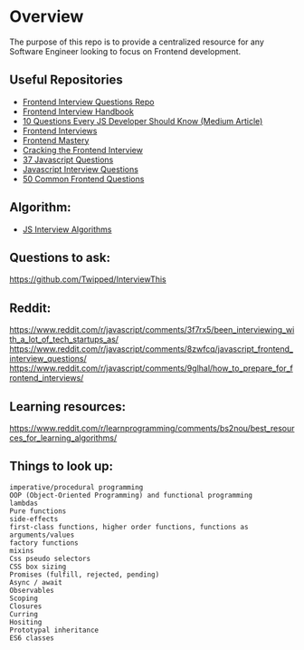 # Overview
The purpose of this repo is to provide a centralized resource for any Software Engineer looking to focus on Frontend development.

## Useful Repositories
* [Frontend Interview Questions Repo](https://github.com/h5bp/Front-end-Developer-Interview-Questions)
* [Frontend Interview Handbook](https://github.com/yangshun/front-end-interview-handbook)
* [10 Questions Every JS Developer Should Know (Medium Article)](https://medium.com/javascript-scene/10-interview-questions-every-javascript-developer-should-know-6fa6bdf5ad95)
* [Frontend Interviews](https://frontendmasters.com/books/front-end-handbook/2018/practice/interview-q.html)
* [Frontend Mastery](https://frontendmasters.com/books/front-end-handbook/2019/#3.8)
* [Cracking the Frontend Interview](https://www.freecodecamp.org/news/cracking-the-front-end-interview-9a34cd46237/)
* [37 Javascript Questions](https://www.toptal.com/javascript/interview-questions)
* [Javascript Interview Questions](https://hackr.io/blog/javascript-interview-questions)
* [50 Common Frontend Questions](https://www.fullstack.cafe/blog/front-end-developer-interview-questions)



## Algorithm:
* [JS Interview Algorithms](http://thatjsdude.com/interview/js1.html)

## Questions to ask:
https://github.com/Twipped/InterviewThis

## Reddit:
https://www.reddit.com/r/javascript/comments/3f7rx5/been_interviewing_with_a_lot_of_tech_startups_as/
https://www.reddit.com/r/javascript/comments/8zwfcq/javascript_frontend_interview_questions/
https://www.reddit.com/r/javascript/comments/9glhal/how_to_prepare_for_frontend_interviews/

## Learning resources:
https://www.reddit.com/r/learnprogramming/comments/bs2nou/best_resources_for_learning_algorithms/

## Things to look up:
```
imperative/procedural programming
OOP (Object-Oriented Programming) and functional programming
lambdas
Pure functions
side-effects
first-class functions, higher order functions, functions as arguments/values
factory functions
mixins
Css pseudo selectors
CSS box sizing
Promises (fulfill, rejected, pending)
Async / await
Observables
Scoping
Closures
Curring
Hositing
Prototypal inheritance 
ES6 classes
```
